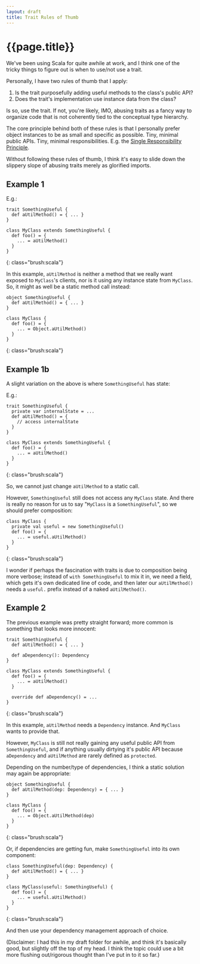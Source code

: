```yaml
---
layout: draft
title: Trait Rules of Thumb
---
```


{{page.title}}
==============

We've been using Scala for quite awhile at work, and I think one of the tricky things to figure out is when to use/not use a trait.

Personally, I have two rules of thumb that I apply:

1. Is the trait purposefully adding useful methods to the class's public API?
2. Does the trait's implementation use instance data from the class?

Is so, use the trait. If not, you're likely, IMO, abusing traits as a fancy way to organize code that is not coherently tied to the conceptual type hierarchy.

The core principle behind both of these rules is that I personally prefer object instances to be as small and specific as possible. Tiny, minimal public APIs. Tiny, minimal responsibilities. E.g. the [Single Responsibility Principle](http://en.wikipedia.org/wiki/Single_responsibility_principle).

Without following these rules of thumb, I think it's easy to slide down the slippery slope of abusing traits merely as glorified imports.

Example 1
---------

E.g.:

    trait SomethingUseful {
      def aUtilMethod() = { ... }
    }

    class MyClass extends SomethingUseful {
      def foo() = {
        ... = aUtilMethod()
      }
    }
{: class="brush:scala"}

In this example, `aUtilMethod` is neither a method that we really want exposed to `MyClass`'s clients, nor is it using any instance state from `MyClass`. So, it might as well be a static method call instead:

    object SomethingUseful {
      def aUtilMethod() = { ... }
    }

    class MyClass {
      def foo() = {
        ... = Object.aUtilMethod()
      }
    }
{: class="brush:scala"}

Example 1b
----------

A slight variation on the above is where `SomethingUseful` has state:

E.g.:

    trait SomethingUseful {
      private var internalState = ...
      def aUtilMethod() = { 
        // access internalState
      }
    }

    class MyClass extends SomethingUseful {
      def foo() = {
        ... = aUtilMethod()
      }
    }
{: class="brush:scala"}

So, we cannot just change `aUtilMethod` to a static call.

However, `SomethingUseful` still does not access any `MyClass` state. And there is really no reason for us to say "`MyClass` is a `SomethingUseful`", so we should prefer composition:

    class MyClass {
      private val useful = new SomethingUseful()
      def foo() = {
        ... = useful.aUtilMethod()
      }
    }
{: class="brush:scala"}

I wonder if perhaps the fascination with traits is due to composition being more verbose; instead of `with SomethingUseful` to mix it in, we need a field, which gets it's own dedicated line of code, and then later our `aUtilMethod()` needs a `useful.` prefix instead of a naked `aUtilMethod()`.

Example 2
---------

The previous example was pretty straight forward; more common is something that looks more innocent:

    trait SomethingUseful {
      def aUtilMethod() = { ... }

      def aDependency(): Dependency
    }

    class MyClass extends SomethingUseful {
      def foo() = {
        ... = aUtilMethod()
      }

      override def aDependency() = ...
    }
{: class="brush:scala"}

In this example, `aUtilMethod` needs a `Dependency` instance. And `MyClass` wants to provide that.

However, `MyClass` is still not really gaining any useful public API from `SomethingUseful`, and if anything usually dirtying it's public API because `aDependency` and `aUtilMethod` are rarely defined as `protected`.

Depending on the number/type of dependencies, I think a static solution may again be appropriate:

    object SomethingUseful {
      def aUtilMethod(dep: Dependency) = { ... }
    }

    class MyClass {
      def foo() = {
        ... = Object.aUtilMethod(dep)
      }
    }
{: class="brush:scala"}

Or, if dependencies are getting fun, make `SomethingUseful` into its own component:

    class SomethingUseful(dep: Dependency) {
      def aUtilMethod() = { ... }
    }

    class MyClass(useful: SomethingUseful) {
      def foo() = {
        ... = useful.aUtilMethod()
      }
    }
{: class="brush:scala"}

And then use your dependency management approach of choice.

(Disclaimer: I had this in my draft folder for awhile, and think it's basically good, but slightly off the top of my head. I think the topic could use a bit more flushing out/rigorous thought than I've put in to it so far.)


